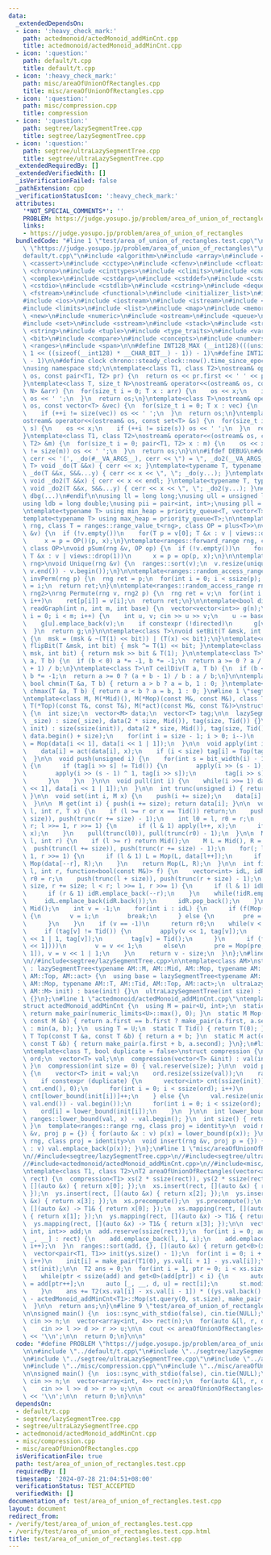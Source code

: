 ```yaml
---
data:
  _extendedDependsOn:
  - icon: ':heavy_check_mark:'
    path: actedmonoid/actedMonoid_addMinCnt.cpp
    title: actedmonoid/actedMonoid_addMinCnt.cpp
  - icon: ':question:'
    path: default/t.cpp
    title: default/t.cpp
  - icon: ':heavy_check_mark:'
    path: misc/areaOfUnionOfRectangles.cpp
    title: misc/areaOfUnionOfRectangles.cpp
  - icon: ':question:'
    path: misc/compression.cpp
    title: compression
  - icon: ':question:'
    path: segtree/lazySegmentTree.cpp
    title: segtree/lazySegmentTree.cpp
  - icon: ':question:'
    path: segtree/ultraLazySegmentTree.cpp
    title: segtree/ultraLazySegmentTree.cpp
  _extendedRequiredBy: []
  _extendedVerifiedWith: []
  _isVerificationFailed: false
  _pathExtension: cpp
  _verificationStatusIcon: ':heavy_check_mark:'
  attributes:
    '*NOT_SPECIAL_COMMENTS*': ''
    PROBLEM: https://judge.yosupo.jp/problem/area_of_union_of_rectangles
    links:
    - https://judge.yosupo.jp/problem/area_of_union_of_rectangles
  bundledCode: "#line 1 \"test/area_of_union_of_rectangles.test.cpp\"\n#define PROBLEM\
    \ \"https://judge.yosupo.jp/problem/area_of_union_of_rectangles\"\n\n#line 1 \"\
    default/t.cpp\"\n#include <algorithm>\n#include <array>\n#include <bitset>\n#include\
    \ <cassert>\n#include <cctype>\n#include <cfenv>\n#include <cfloat>\n#include\
    \ <chrono>\n#include <cinttypes>\n#include <climits>\n#include <cmath>\n#include\
    \ <complex>\n#include <cstdarg>\n#include <cstddef>\n#include <cstdint>\n#include\
    \ <cstdio>\n#include <cstdlib>\n#include <cstring>\n#include <deque>\n#include\
    \ <fstream>\n#include <functional>\n#include <initializer_list>\n#include <iomanip>\n\
    #include <ios>\n#include <iostream>\n#include <istream>\n#include <iterator>\n\
    #include <limits>\n#include <list>\n#include <map>\n#include <memory>\n#include\
    \ <new>\n#include <numeric>\n#include <ostream>\n#include <queue>\n#include <random>\n\
    #include <set>\n#include <sstream>\n#include <stack>\n#include <streambuf>\n#include\
    \ <string>\n#include <tuple>\n#include <type_traits>\n#include <variant>\n#include\
    \ <bit>\n#include <compare>\n#include <concepts>\n#include <numbers>\n#include\
    \ <ranges>\n#include <span>\n\n#define INT128_MAX (__int128)(((unsigned __int128)\
    \ 1 << ((sizeof(__int128) * __CHAR_BIT__) - 1)) - 1)\n#define INT128_MIN (-INT128_MAX\
    \ - 1)\n\n#define clock chrono::steady_clock::now().time_since_epoch().count()\n\
    \nusing namespace std;\n\ntemplate<class T1, class T2>\nostream& operator<<(ostream&\
    \ os, const pair<T1, T2> pr) {\n  return os << pr.first << ' ' << pr.second;\n\
    }\ntemplate<class T, size_t N>\nostream& operator<<(ostream& os, const array<T,\
    \ N> &arr) {\n  for(size_t i = 0; T x : arr) {\n    os << x;\n    if (++i != N)\
    \ os << ' ';\n  }\n  return os;\n}\ntemplate<class T>\nostream& operator<<(ostream&\
    \ os, const vector<T> &vec) {\n  for(size_t i = 0; T x : vec) {\n    os << x;\n\
    \    if (++i != size(vec)) os << ' ';\n  }\n  return os;\n}\ntemplate<class T>\n\
    ostream& operator<<(ostream& os, const set<T> &s) {\n  for(size_t i = 0; T x :\
    \ s) {\n    os << x;\n    if (++i != size(s)) os << ' ';\n  }\n  return os;\n\
    }\ntemplate<class T1, class T2>\nostream& operator<<(ostream& os, const map<T1,\
    \ T2> &m) {\n  for(size_t i = 0; pair<T1, T2> x : m) {\n    os << x;\n    if (++i\
    \ != size(m)) os << ' ';\n  }\n  return os;\n}\n\n#ifdef DEBUG\n#define dbg(...)\
    \ cerr << '(', _do(#__VA_ARGS__), cerr << \") = \", _do2(__VA_ARGS__)\ntemplate<typename\
    \ T> void _do(T &&x) { cerr << x; }\ntemplate<typename T, typename ...S> void\
    \ _do(T &&x, S&&...y) { cerr << x << \", \"; _do(y...); }\ntemplate<typename T>\
    \ void _do2(T &&x) { cerr << x << endl; }\ntemplate<typename T, typename ...S>\
    \ void _do2(T &&x, S&&...y) { cerr << x << \", \"; _do2(y...); }\n#else\n#define\
    \ dbg(...)\n#endif\n\nusing ll = long long;\nusing ull = unsigned long long;\n\
    using ldb = long double;\nusing pii = pair<int, int>;\nusing pll = pair<ll, ll>;\n\
    \ntemplate<typename T> using min_heap = priority_queue<T, vector<T>, greater<T>>;\n\
    template<typename T> using max_heap = priority_queue<T>;\n\ntemplate<ranges::forward_range\
    \ rng, class T = ranges::range_value_t<rng>, class OP = plus<T>>\nvoid pSum(rng\
    \ &v) {\n  if (!v.empty())\n    for(T p = v[0]; T &x : v | views::drop(1))\n \
    \     x = p = OP()(p, x);\n}\ntemplate<ranges::forward_range rng, class T = ranges::range_value_t<rng>,\
    \ class OP>\nvoid pSum(rng &v, OP op) {\n  if (!v.empty())\n    for(T p = v[0];\
    \ T &x : v | views::drop(1))\n      x = p = op(p, x);\n}\n\ntemplate<ranges::forward_range\
    \ rng>\nvoid Unique(rng &v) {\n  ranges::sort(v);\n  v.resize(unique(v.begin(),\
    \ v.end()) - v.begin());\n}\n\ntemplate<ranges::random_access_range rng>\nrng\
    \ invPerm(rng p) {\n  rng ret = p;\n  for(int i = 0; i < ssize(p); i++)\n    ret[p[i]]\
    \ = i;\n  return ret;\n}\n\ntemplate<ranges::random_access_range rng, ranges::random_access_range\
    \ rng2>\nrng Permute(rng v, rng2 p) {\n  rng ret = v;\n  for(int i = 0; i < ssize(p);\
    \ i++)\n    ret[p[i]] = v[i];\n  return ret;\n}\n\ntemplate<bool directed>\nvector<vector<int>>\
    \ readGraph(int n, int m, int base) {\n  vector<vector<int>> g(n);\n  for(int\
    \ i = 0; i < m; i++) {\n    int u, v; cin >> u >> v;\n    u -= base, v -= base;\n\
    \    g[u].emplace_back(v);\n    if constexpr (!directed)\n      g[v].emplace_back(u);\n\
    \  }\n  return g;\n}\n\ntemplate<class T>\nvoid setBit(T &msk, int bit, bool x)\
    \ {\n  msk = (msk & ~(T(1) << bit)) | (T(x) << bit);\n}\ntemplate<class T> void\
    \ flipBit(T &msk, int bit) { msk ^= T(1) << bit; }\ntemplate<class T> bool getBit(T\
    \ msk, int bit) { return msk >> bit & T(1); }\n\ntemplate<class T>\nT floorDiv(T\
    \ a, T b) {\n  if (b < 0) a *= -1, b *= -1;\n  return a >= 0 ? a / b : (a - b\
    \ + 1) / b;\n}\ntemplate<class T>\nT ceilDiv(T a, T b) {\n  if (b < 0) a *= -1,\
    \ b *= -1;\n  return a >= 0 ? (a + b - 1) / b : a / b;\n}\n\ntemplate<class T>\
    \ bool chmin(T &a, T b) { return a > b ? a = b, 1 : 0; }\ntemplate<class T> bool\
    \ chmax(T &a, T b) { return a < b ? a = b, 1 : 0; }\n#line 1 \"segtree/lazySegmentTree.cpp\"\
    \ntemplate<class M, M(*Mid)(), M(*Mop)(const M&, const M&), class T, T(*Tid)(),\
    \ T(*Top)(const T&, const T&), M(*act)(const M&, const T&)>\nstruct lazySegmentTree\
    \ {\n  int size;\n  vector<M> data;\n  vector<T> tag;\n\n  lazySegmentTree(int\
    \ _size) : size(_size), data(2 * size, Mid()), tag(size, Tid()) {}\n\n  lazySegmentTree(vector<M>\
    \ init) : size(ssize(init)), data(2 * size, Mid()), tag(size, Tid()) {\n    ranges::copy(init,\
    \ data.begin() + size);\n    for(int i = size - 1; i > 0; i--)\n      data[i]\
    \ = Mop(data[i << 1], data[i << 1 | 1]);\n  }\n\n  void apply(int i, T x) {\n\
    \    data[i] = act(data[i], x);\n    if (i < size) tag[i] = Top(tag[i], x);\n\
    \  }\n\n  void push(unsigned i) {\n    for(int s = bit_width(i) - 1; s > 0; s--)\
    \ {\n      if (tag[i >> s] != Tid()) {\n        apply(i >> (s - 1), tag[i >> s]);\n\
    \        apply(i >> (s - 1) ^ 1, tag[i >> s]);\n        tag[i >> s] = Tid();\n\
    \      }\n    }\n  }\n\n  void pull(int i) {\n    while(i >>= 1) data[i] = Mop(data[i\
    \ << 1], data[i << 1 | 1]);\n  }\n\n  int trunc(unsigned i) { return i >> countr_zero(i);\
    \ }\n\n  void set(int i, M x) {\n    push(i += size);\n    data[i] = x;\n    pull(i);\n\
    \  }\n\n  M get(int i) { push(i += size); return data[i]; }\n\n  void modify(int\
    \ l, int r, T x) {\n    if (l >= r or x == Tid()) return;\n    push(trunc(l +=\
    \ size)), push(trunc(r += size) - 1);\n    int l0 = l, r0 = r;\n    for(; l <\
    \ r; l >>= 1, r >>= 1) {\n      if (l & 1) apply(l++, x);\n      if (r & 1) apply(--r,\
    \ x);\n    }\n    pull(trunc(l0)), pull(trunc(r0) - 1);\n  }\n\n  M query(int\
    \ l, int r) {\n    if (l >= r) return Mid();\n    M L = Mid(), R = Mid();\n  \
    \  push(trunc(l += size)), push(trunc(r += size) - 1);\n    for(; l < r; l >>=\
    \ 1, r >>= 1) {\n      if (l & 1) L = Mop(L, data[l++]);\n      if (r & 1) R =\
    \ Mop(data[--r], R);\n    }\n    return Mop(L, R);\n  }\n\n  int firstTrue(int\
    \ l, int r, function<bool(const M&)> f) {\n    vector<int> idL, idR;\n    int\
    \ r0 = r;\n    push(trunc(l + size)), push(trunc(r + size) - 1);\n    for(l +=\
    \ size, r += size; l < r; l >>= 1, r >>= 1) {\n      if (l & 1) idL.emplace_back(l++);\n\
    \      if (r & 1) idR.emplace_back(--r);\n    }\n    while(!idR.empty()) {\n \
    \     idL.emplace_back(idR.back());\n      idR.pop_back();\n    }\n    M pre =\
    \ Mid();\n    int v = -1;\n    for(int i : idL) {\n      if (f(Mop(pre, data[i])))\
    \ {\n        v = i;\n        break;\n      } else {\n        pre = Mop(pre, data[i]);\n\
    \      }\n    }\n    if (v == -1)\n      return r0;\n    while(v < size) {\n \
    \     if (tag[v] != Tid()) {\n        apply(v << 1, tag[v]);\n        apply(v\
    \ << 1 | 1, tag[v]);\n        tag[v] = Tid();\n      }\n      if (f(Mop(pre, data[v\
    \ << 1])))\n        v = v << 1;\n      else\n        pre = Mop(pre, data[v <<\
    \ 1]), v = v << 1 | 1;\n    }\n    return v - size;\n  }\n};\n#line 1 \"segtree/ultraLazySegmentTree.cpp\"\
    \n//#include<segtree/lazySegmentTree.cpp>\n\ntemplate<class AM>\nstruct ultraLazySegmentTree\
    \ : lazySegmentTree<typename AM::M, AM::Mid, AM::Mop, typename AM::T, AM::Tid,\
    \ AM::Top, AM::act> {\n  using base = lazySegmentTree<typename AM::M, AM::Mid,\
    \ AM::Mop, typename AM::T, AM::Tid, AM::Top, AM::act>;\n  ultraLazySegmentTree(vector<typename\
    \ AM::M> init) : base(init) {}\n  ultraLazySegmentTree(int size) : base(size)\
    \ {}\n};\n#line 1 \"actedmonoid/actedMonoid_addMinCnt.cpp\"\ntemplate<class U>\n\
    struct actedMonoid_addMinCnt {\n  using M = pair<U, int>;\n  static M Mid() {\
    \ return make_pair(numeric_limits<U>::max(), 0); }\n  static M Mop(const M &a,\
    \ const M &b) { return a.first == b.first ? make_pair(a.first, a.second + b.second)\
    \ : min(a, b); }\n  using T = U;\n  static T Tid() { return T(0); }\n  static\
    \ T Top(const T &a, const T &b) { return a + b; }\n  static M act(const M &a,\
    \ const T &b) { return make_pair(a.first + b, a.second); }\n};\n#line 1 \"misc/compression.cpp\"\
    \ntemplate<class T, bool duplicate = false>\nstruct compression {\n  vector<int>\
    \ ord;\n  vector<T> val;\n\n  compression(vector<T> &init) : val(init) { precompute();\
    \ }\n  compression(int size = 0) { val.reserve(size); }\n\n  void precompute()\
    \ {\n    vector<T> init = val;\n    ord.resize(ssize(val));\n    ranges::sort(val);\n\
    \    if constexpr (duplicate) {\n      vector<int> cnt(ssize(init));\n      iota(cnt.begin(),\
    \ cnt.end(), 0);\n      for(int i = 0; i < ssize(ord); i++)\n        ord[i] =\
    \ cnt[lower_bound(init[i])]++;\n    } else {\n      val.resize(unique(val.begin(),\
    \ val.end()) - val.begin());\n      for(int i = 0; i < ssize(ord); i++)\n    \
    \    ord[i] = lower_bound(init[i]);\n    }\n  }\n\n  int lower_bound(T x) { return\
    \ ranges::lower_bound(val, x) - val.begin(); }\n  int size() { return ssize(val);\
    \ }\n  template<ranges::range rng, class proj = identity>\n  void mapping(rng\
    \ &v, proj p = {}) { for(auto &x : v) p(x) = lower_bound(p(x)); }\n  template<ranges::range\
    \ rng, class proj = identity>\n  void insert(rng &v, proj p = {}) { for(auto &x\
    \ : v) val.emplace_back(p(x)); }\n};\n#line 1 \"misc/areaOfUnionOfRectangles.cpp\"\
    \n//#include<segtree/lazySegmentTree.cpp>\n//#include<segtree/ultraLazySegmentTree.cpp>\n\
    //#include<actedmonoid/actedMonoid_addMinCnt.cpp>\n//#include<misc/compression.cpp>\n\
    \ntemplate<class T1, class T2>\nT2 areaOfUnionOfRectangles(vector<array<T1, 4>>\
    \ rect) {\n  compression<T1> xs(2 * ssize(rect)), ys(2 * ssize(rect));\n  xs.insert(rect,\
    \ [](auto &x) { return x[0]; });\n  xs.insert(rect, [](auto &x) { return x[1];\
    \ });\n  ys.insert(rect, [](auto &x) { return x[2]; });\n  ys.insert(rect, [](auto\
    \ &x) { return x[3]; });\n  xs.precompute();\n  ys.precompute();\n  xs.mapping(rect,\
    \ [](auto &x) -> T1& { return x[0]; });\n  xs.mapping(rect, [](auto &x) -> T1&\
    \ { return x[1]; });\n  ys.mapping(rect, [](auto &x) -> T1& { return x[2]; });\n\
    \  ys.mapping(rect, [](auto &x) -> T1& { return x[3]; });\n\n  vector<tuple<T1,\
    \ int, int>> add;\n  add.reserve(ssize(rect));\n  for(int i = 0; auto &[l, r,\
    \ _, __] : rect) {\n    add.emplace_back(l, 1, i);\n    add.emplace_back(r, -1,\
    \ i++);\n  }\n  ranges::sort(add, {}, [](auto &x) { return get<0>(x); });\n\n\
    \  vector<pair<T1, T1>> init(ys.size() - 1);\n  for(int i = 0; i + 1 < ys.size();\
    \ i++)\n    init[i] = make_pair(T1(0), ys.val[i + 1] - ys.val[i]);\n  ultraLazySegmentTree<actedMonoid_addMinCnt<T1>>\
    \ st(init);\n\n  T2 ans = 0;\n  for(int i = 1, ptr = 0; i < xs.size(); i++) {\n\
    \    while(ptr < ssize(add) and get<0>(add[ptr]) < i) {\n      auto [x, r, i]\
    \ = add[ptr++];\n      auto [_, __, d, u] = rect[i];\n      st.modify(d, u, r);\n\
    \    }\n    ans += T2(xs.val[i] - xs.val[i - 1]) * ((ys.val.back() - ys.val[0])\
    \ - actedMonoid_addMinCnt<T1>::Mop(st.query(0, st.size), make_pair(0, 0)).second);\n\
    \  }\n\n  return ans;\n}\n#line 9 \"test/area_of_union_of_rectangles.test.cpp\"\
    \n\nsigned main() {\n  ios::sync_with_stdio(false), cin.tie(NULL);\n\n  int n;\
    \ cin >> n;\n  vector<array<int, 4>> rect(n);\n  for(auto &[l, r, d, u] : rect)\n\
    \    cin >> l >> d >> r >> u;\n\n  cout << areaOfUnionOfRectangles<int, ll>(rect)\
    \ << '\\n';\n\n  return 0;\n}\n\n"
  code: "#define PROBLEM \"https://judge.yosupo.jp/problem/area_of_union_of_rectangles\"\
    \n\n#include \"../default/t.cpp\"\n#include \"../segtree/lazySegmentTree.cpp\"\
    \n#include \"../segtree/ultraLazySegmentTree.cpp\"\n#include \"../actedmonoid/actedMonoid_addMinCnt.cpp\"\
    \n#include \"../misc/compression.cpp\"\n#include \"../misc/areaOfUnionOfRectangles.cpp\"\
    \n\nsigned main() {\n  ios::sync_with_stdio(false), cin.tie(NULL);\n\n  int n;\
    \ cin >> n;\n  vector<array<int, 4>> rect(n);\n  for(auto &[l, r, d, u] : rect)\n\
    \    cin >> l >> d >> r >> u;\n\n  cout << areaOfUnionOfRectangles<int, ll>(rect)\
    \ << '\\n';\n\n  return 0;\n}\n\n"
  dependsOn:
  - default/t.cpp
  - segtree/lazySegmentTree.cpp
  - segtree/ultraLazySegmentTree.cpp
  - actedmonoid/actedMonoid_addMinCnt.cpp
  - misc/compression.cpp
  - misc/areaOfUnionOfRectangles.cpp
  isVerificationFile: true
  path: test/area_of_union_of_rectangles.test.cpp
  requiredBy: []
  timestamp: '2024-07-28 21:04:51+08:00'
  verificationStatus: TEST_ACCEPTED
  verifiedWith: []
documentation_of: test/area_of_union_of_rectangles.test.cpp
layout: document
redirect_from:
- /verify/test/area_of_union_of_rectangles.test.cpp
- /verify/test/area_of_union_of_rectangles.test.cpp.html
title: test/area_of_union_of_rectangles.test.cpp
---
```

